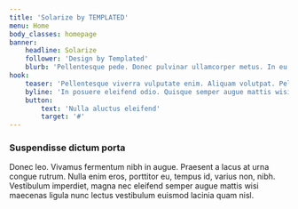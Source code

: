 ```yaml
---
title: 'Solarize by TEMPLATED'
menu: Home
body_classes: homepage
banner:
    headline: Solarize
    follower: 'Design by Templated'
    blurb: 'Pellentesque pede. Donec pulvinar ullamcorper metus. In eu odio at lectus pulvinar mollis. Vestibulum sem magna.'
hook:
    teaser: 'Pellentesque viverra vulputate enim. Aliquam volutpat. Pellentesque tristique Risus'
    byline: 'In posuere eleifend odio. Quisque semper augue mattis wisi. Maecenas ligula. Pellentesque viverra vulputate enim. Donec pulvinar ullamcorper metus.'
    button:
        text: 'Nulla aluctus eleifend'
        target: '#'
---
```


### Suspendisse dictum porta

Donec leo. Vivamus fermentum nibh in augue. Praesent a lacus at urna congue rutrum. Nulla enim eros, porttitor eu, tempus id, varius non, nibh. Vestibulum imperdiet, magna nec eleifend semper augue mattis wisi maecenas ligula nunc lectus vestibulum euismod lacinia quam nisl.